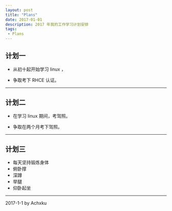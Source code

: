 ```yaml
---
layout: post
title: "Plans"
date: 2017-01-01 
description: 2017 年我的工作学习计划安排
tags: 
 - Plans
---
```



## 计划一

- 从初十起开始学习 linux ，

- 争取考下 RHCE 认证。

----------

## 计划二

- 在学习 linux 期间，考驾照。

- 争取在两个月考下驾照。

----------

## 计划三

- 每天坚持锻炼身体
 - 俯卧撑
 - 深蹲 
 - 举腿
 - 仰卧起坐

----------

2017-1-1 by Achxku
